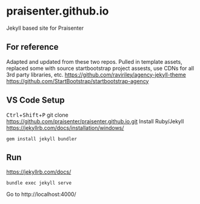 # praisenter.github.io
Jekyll based site for Praisenter

## For reference
Adapted and updated from these two repos.  Pulled in template assets, replaced some with source startbootstrap project assests, use CDNs for all 3rd party libraries, etc.
https://github.com/raviriley/agency-jekyll-theme
https://github.com/StartBootstrap/startbootstrap-agency

## VS Code Setup
<kbd>Ctrl</kbd>+<kbd>Shift</kbd>+<kbd>P</kbd>
git clone https://github.com/praisenter/praisenter.github.io.git
Install Ruby/Jekyll https://jekyllrb.com/docs/installation/windows/

```shell
gem install jekyll bundler
```

## Run
https://jekyllrb.com/docs/

```shell
bundle exec jekyll serve
```

Go to 
http://localhost:4000/